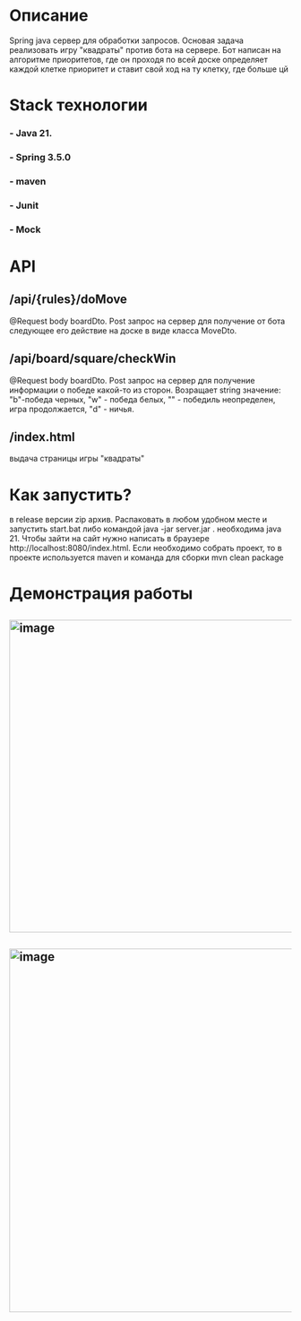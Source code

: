 # Описание
Spring java сервер для обработки запросов. Основая задача реализовать игру "квадраты" против бота на сервере. Бот написан на алгоритме приоритетов, где он проходя по всей доске определяет каждой клетке приоритет и ставит свой ход на ту клетку, где больше цй
# Stack технологии
### - Java 21.
### - Spring 3.5.0
### - maven
### - Junit
### - Mock

# API
## /api/{rules}/doMove
@Request body boardDto. Post запрос на сервер для получение от бота следующее его действие на доске в виде класса MoveDto. 

## /api/board/square/checkWin
@Request body boardDto. Post запрос на сервер для получение информации о победе какой-то из сторон. Возращает string значение: "b"-победа черных, "w" - победа белых, "" - победиль неопределен, игра продолжается, "d" - ничья.

## /index.html 
выдача страницы игры "квадраты"

# Как запустить?
в release версии zip архив. Распаковать в любом удобном месте  и запустить start.bat либо командой java -jar server.jar . необходима java 21. Чтобы зайти на сайт нужно написать в браузере http://localhost:8080/index.html. Если необходимо собрать проект, то в проекте используется maven и команда для сборки mvn clean package

# Демонстрация работы
## <img width="980" height="558" alt="image" src="https://github.com/user-attachments/assets/ac0acb10-0bc2-425c-a666-fdbedff63e81" />
## <img width="1343" height="649" alt="image" src="https://github.com/user-attachments/assets/9f4e3a4d-a5d2-4fef-b268-2312f3c0fad6" />

